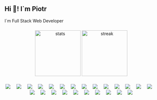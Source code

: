 ## Hi 👋! I`m Piotr

I`m Full Stack Web Developer

###

<div align="center">

<img src="https://github-readme-stats.vercel.app/api?username=Aquel32&theme=nord&show_icons=true&hide_border=true&count_private=true" alt="stats" height="150px">
<img src="https://github-readme-streak-stats.herokuapp.com/?user=Aquel32&theme=nord&hide_border=true" alt="streak" height="150px">
</div>

###

<div align="center">

<img src="https://skillicons.dev/icons?i=js">
<img width="12px">
<img src="https://skillicons.dev/icons?i=ts">
<img width="12px">
<img src="https://skillicons.dev/icons?i=html">
<img width="12px">
<img src="https://skillicons.dev/icons?i=css">
<img width="12px">
<img src="https://skillicons.dev/icons?i=react">
<img width="12px">
<img src="https://skillicons.dev/icons?i=nextjs">
<img width="12px">
<img src="https://skillicons.dev/icons?i=tailwind">
<img width="12px">
<img src="https://skillicons.dev/icons?i=nodejs">
<img width="12px">
<img src="https://skillicons.dev/icons?i=npm">
<img width="12px">
<img src="https://skillicons.dev/icons?i=unity">
<img width="12px">
<img src="https://skillicons.dev/icons?i=cpp">
<img width="12px">
<img src="https://skillicons.dev/icons?i=cs">
<img width="12px">
<img src="https://skillicons.dev/icons?i=cmake">
<img width="12px">
<img src="https://skillicons.dev/icons?i=gcp">
<img width="12px">
<img src="https://skillicons.dev/icons?i=java">
<img width="12px">
<img src="https://skillicons.dev/icons?i=lua">
<img width="12px">
<img src="https://skillicons.dev/icons?i=arduino">
<img width="12px">
<img src="https://skillicons.dev/icons?i=autocad">
<img width="12px">
<img src="https://skillicons.dev/icons?i=bootstrap">
<img width="12px">
<img src="https://skillicons.dev/icons?i=figma">
<img width="12px">
<img src="https://skillicons.dev/icons?i=git">
<img width="12px">
<img src="https://skillicons.dev/icons?i=mysql">
<img width="12px">
<img src="https://skillicons.dev/icons?i=php">
<img width="12px">
<img src="https://skillicons.dev/icons?i=py">

</div>
